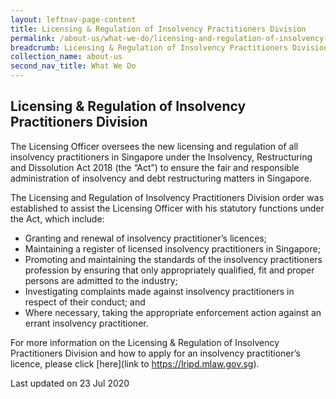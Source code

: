 ```yaml
---
layout: leftnav-page-content
title: Licensing & Regulation of Insolvency Practitioners Division
permalink: /about-us/what-we-do/licensing-and-regulation-of-insolvency-practitioners-division/
breadcrumb: Licensing & Regulation of Insolvency Practitioners Division
collection_name: about-us
second_nav_title: What We Do
---
```


Licensing & Regulation of Insolvency Practitioners Division 
---

The Licensing Officer oversees the new licensing and regulation of all insolvency practitioners in Singapore under the Insolvency, Restructuring and Dissolution Act 2018 (the “Act”) to ensure the fair and responsible administration of insolvency and debt restructuring matters in Singapore.

The Licensing and Regulation of Insolvency Practitioners Division order was established to assist the Licensing Officer with his statutory functions under the Act, which include: 

<ul>
  <li>Granting and renewal of insolvency practitioner’s licences;</li>
  <li>Maintaining a register of licensed insolvency practitioners in Singapore;</li>
  <li>Promoting and maintaining the standards of the insolvency practitioners profession by ensuring that only appropriately qualified, fit and proper persons are admitted to the industry;</li>
  <li>Investigating complaints made against insolvency practitioners in respect of their conduct; and</li>
  <li>Where necessary, taking the appropriate enforcement action against an errant insolvency practitioner.</li>
</ul>

For more information on the Licensing & Regulation of Insolvency Practitioners Division and how to apply for an insolvency practitioner’s licence, please click [here](link to https://lripd.mlaw.gov.sg).

<p class="right-side-updated">Last updated on 23 Jul 2020</p>
